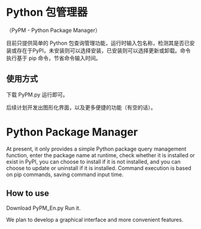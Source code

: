 # Python 包管理器

（PyPM - Python Package Manager）

目前只提供简单的 Python 包查询管理功能，运行时输入包名称，检测其是否已安装或存在于PyPI，未安装则可以选择安装，已安装则可以选择更新或卸载。命令执行基于 pip 命令，节省命令输入时间。

## 使用方式

下载 PyPM.py 运行即可。

后续计划开发出图形化界面，以及更多便捷的功能（有空的话）。

# Python Package Manager

At present, it only provides a simple Python package query management function, enter the package name at runtime, check whether it is installed or exist in PyPI, you can choose to install if it is not installed, and you can choose to update or uninstall if it is installed. Command execution is based on pip commands, saving command input time.

## How to use

Download PyPM_En.py Run it.

We plan to develop a graphical interface and more convenient features.
